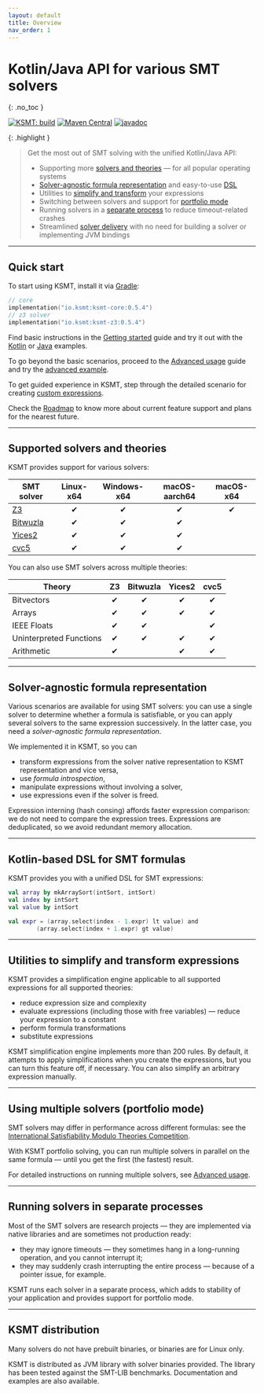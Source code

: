 ```yaml
---
layout: default
title: Overview
nav_order: 1
---
```


# Kotlin/Java API for various SMT solvers
{: .no_toc }

[![KSMT: build](https://github.com/UnitTestBot/ksmt/actions/workflows/build-and-run-tests.yml/badge.svg)](https://github.com/UnitTestBot/ksmt/actions/workflows/build-and-run-tests.yml)
[![Maven Central](https://img.shields.io/maven-central/v/io.ksmt/ksmt-core)](https://central.sonatype.com/artifact/io.ksmt/ksmt-core/0.5.4)
[![javadoc](https://javadoc.io/badge2/io.ksmt/ksmt-core/javadoc.svg)](https://javadoc.io/doc/io.ksmt/ksmt-core)

{: .highlight }
> Get the most out of SMT solving with the unified Kotlin/Java API:
> * Supporting more [solvers and theories](#supported-solvers-and-theories) — for all popular operating systems
> * [Solver-agnostic formula representation](#solver-agnostic-formula-representation) and easy-to-use [DSL](#kotlin-based-dsl-for-smt-formulas)
> * Utilities to [simplify and transform](#utilities-to-simplify-and-transform-expressions) your expressions
> * Switching between solvers and support for [portfolio mode](#using-multiple-solvers-portfolio-mode)
> * Running solvers in a [separate process](#running-solvers-in-separate-processes) to reduce timeout-related crashes
> * Streamlined [solver delivery](#ksmt-distribution) with no need for building a solver or implementing JVM bindings

---
## Quick start

To start using KSMT, install it via [Gradle](https://gradle.org/):

```kotlin
// core 
implementation("io.ksmt:ksmt-core:0.5.4")
// z3 solver
implementation("io.ksmt:ksmt-z3:0.5.4")
```

Find basic instructions in the [Getting started](getting-started) guide and try it out with the 
[Kotlin](https://github.com/UnitTestBot/ksmt/tree/main/examples/src/main/kotlin) or [Java](https://github.com/UnitTestBot/ksmt/tree/main/examples/src/main/java) examples.

To go beyond the basic scenarios, proceed to the [Advanced usage](advanced-usage) guide and try the [advanced 
example](https://github.com/UnitTestBot/ksmt/tree/main/examples/src/main/kotlin/AdvancedExamples.kt).

To get guided experience in KSMT, step through the detailed scenario for creating 
[custom expressions](custom-expressions).

Check the [Roadmap](https://github.com/UnitTestBot/ksmt/blob/main/Requirements.md) to know more about current
feature support and plans for the nearest future.

---
## Supported solvers and theories

KSMT provides support for various solvers:

| SMT solver                                       | Linux-x64 | Windows-x64 | macOS-aarch64 | macOS-x64 |
|--------------------------------------------------|:---------:|:-----------:|:-------------:|:---------:|
| [Z3](https://github.com/Z3Prover/z3)             | &#x2714;  |  &#x2714;   |   &#x2714;    | &#x2714;  |
| [Bitwuzla](https://github.com/bitwuzla/bitwuzla) | &#x2714;  |  &#x2714;   |   &#x2714;    |           |
| [Yices2](https://github.com/SRI-CSL/yices2)      | &#x2714;  |  &#x2714;   |   &#x2714;    |           |
| [cvc5](https://github.com/cvc5/cvc5)             | &#x2714;  |  &#x2714;   |   &#x2714;    |           |

You can also use SMT solvers across multiple theories:

| Theory                  | Z3         | Bitwuzla | Yices2       |   cvc5    |
|-------------------------|:----------:|:--------:|:------------:|:---------:|
| Bitvectors              |  &#x2714;  | &#x2714; |   &#x2714;   | &#x2714;  |
| Arrays                  |  &#x2714;  | &#x2714; |   &#x2714;   | &#x2714;  |
| IEEE Floats             |  &#x2714;  | &#x2714; |              | &#x2714;  |
| Uninterpreted Functions |  &#x2714;  | &#x2714; |   &#x2714;   | &#x2714;  |
| Arithmetic              |  &#x2714;  |          |   &#x2714;   | &#x2714;  |

---
## Solver-agnostic formula representation

Various scenarios are available for using SMT solvers: you can use a single solver to determine whether a formula is
satisfiable, or you can apply several solvers to the same expression successively. In the latter case, you need a _solver-agnostic formula representation_.

We implemented it in KSMT, so you can
* transform expressions from the solver native representation to KSMT representation and vice versa,
* use _formula introspection_,
* manipulate expressions without involving a solver,
* use expressions even if the solver is freed.

Expression interning (hash consing) affords faster expression comparison: we do not need to compare the expression
trees. Expressions are deduplicated, so we avoid redundant memory allocation.

---
## Kotlin-based DSL for SMT formulas

KSMT provides you with a unified DSL for SMT expressions:

```kotlin
val array by mkArraySort(intSort, intSort)
val index by intSort
val value by intSort

val expr = (array.select(index - 1.expr) lt value) and
        (array.select(index + 1.expr) gt value)
```

---
## Utilities to simplify and transform expressions

KSMT provides a simplification engine applicable to all supported expressions for all supported theories:

* reduce expression size and complexity
* evaluate expressions (including those with free variables) — reduce your expression to a constant
* perform formula transformations
* substitute expressions

KSMT simplification engine implements more than 200 rules.
By default, it attempts to apply simplifications when you create the expressions, but you can turn this
feature off, if necessary. You can also simplify an arbitrary expression manually.

---
## Using multiple solvers (portfolio mode)

SMT solvers may differ in performance across different formulas:
see the [International Satisfiability Modulo Theories Competition](https://smt-comp.github.io/2022/).

With KSMT portfolio solving, you can run multiple solvers in parallel on the same formula — until you get the first
(the fastest) result.

For detailed instructions on running multiple solvers, see [Advanced usage](advanced-usage).

---
## Running solvers in separate processes

Most of the SMT solvers are research projects — they are implemented via native libraries and are sometimes not 
production ready:
* they may ignore timeouts — they sometimes hang in a long-running operation, and you cannot interrupt it;
* they may suddenly crash interrupting the entire process — because of a pointer issue, for example.

KSMT runs each solver in a separate process, which adds to stability of your application and provides support for
portfolio mode.

---
## KSMT distribution

Many solvers do not have prebuilt binaries, or binaries are for Linux only.

KSMT is distributed as JVM library with solver binaries provided. The library has been tested against the SMT-LIB 
benchmarks. Documentation and examples are also available.

